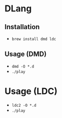 # DLang

## Installation

* `brew install dmd ldc`

## Usage (DMD)

* `dmd -O *.d`
* `./play`

# Usage (LDC)

* `ldc2 -O *.d`
* `./play`
